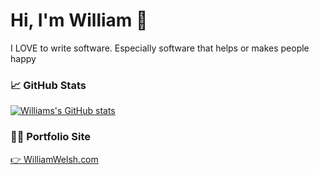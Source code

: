 # Hi, I'm William 👋
I LOVE to write software. Especially software that helps or makes people happy

### 📈 GitHub Stats
[![Williams's GitHub stats](https://github-readme-stats.vercel.app/api?username=WilliamWelsh&show_icons=true&theme=onedark)](https://github.com/anuraghazra/github-readme-stats)

### 🧑‍💻 Portfolio Site
[👉 WilliamWelsh.com](https://williamalanwelsh.com)
